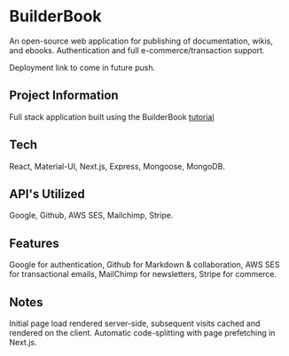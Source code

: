 # BuilderBook
An open-source web application for publishing of documentation, wikis, and ebooks. Authentication and full e-commerce/transaction support.

Deployment link to come in future push.

## Project Information

Full stack application built using the BuilderBook [tutorial](https://builderbook.org)

## Tech
React, Material-UI, Next.js, Express, Mongoose, MongoDB.

## API's Utilized
Google, Github, AWS SES, Mailchimp, Stripe.

## Features
Google for authentication, Github for Markdown & collaboration, AWS SES for transactional emails, MailChimp for newsletters, Stripe for commerce.

## Notes
Initial page load rendered server-side, subsequent visits cached and rendered on the client. Automatic code-splitting with page prefetching in Next.js.


